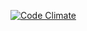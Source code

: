 [![Code Climate](https://codeclimate.com/github/arnaudlevy/mmiworkshop/badges/gpa.svg)](https://codeclimate.com/github/arnaudlevy/mmiworkshop)

